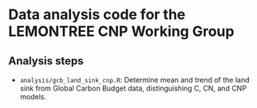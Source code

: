 # Data analysis code for the LEMONTREE CNP Working Group

## Analysis steps

- `analysis/gcb_land_sink_cnp.R`: Determine mean and trend of the land sink from Global Carbon Budget data, distinguishing C, CN, and CNP models.
